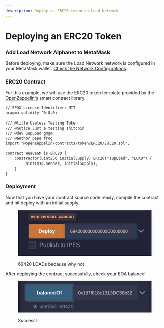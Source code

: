 ```yaml
---
description: Deploy an ERC20 token on Load Network
---
```


# Deploying an ERC20 Token

### **Add Load Network Alphanet to MetaMask**

Before deploying, make sure the Load Network network is configured in your MetaMask wallet. [Check the Network Configurations](../network-configurations.md).

### ERC20 Contract

For this example, we will use the ERC20 token template provided by the [OpenZeppelin's](https://docs.openzeppelin.com/contracts/4.x/erc20) smart contract library.

```solidity
// SPDX-License-Identifier: MIT
pragma solidity ^0.8.0;

/// @title Useless Testing Token
/// @notice Just a testing shitcoin
/// @dev SupLoad gmgm
/// @author pepe frog
import "@openzeppelin/contracts/token/ERC20/ERC20.sol";

contract WeaveGM is ERC20 {
    constructor(uint256 initialSupply) ERC20("supLoad", "LOAD") {
        _mint(msg.sender, initialSupply);
    }
}
```

### Deployment

Now that you have your contract source code ready, compile the contract and hit deploy with an initial supply.

<figure><img src="../../.gitbook/assets/image (6).png" alt=""><figcaption><p>69420 LOADs because why not</p></figcaption></figure>

After deploying the contract successfully, check your EOA balance!

<figure><img src="../../.gitbook/assets/image (7).png" alt=""><figcaption><p>Success!</p></figcaption></figure>
